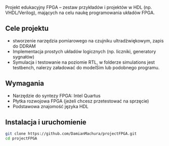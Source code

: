 Projekt edukacyjny FPGA – zestaw przykładów i projektów w HDL (np. VHDL/Verilog), mających na celu naukę programowania układów FPGA.

## Cele projektu
- stworzenie narzędzia pomiarowego na czujniku ultradżwiękowym, zapis do DDRAM
- Implementacja prostych układów logicznych (np. liczniki, generatory sygnałów)
- Symulacja i testowanie na poziomie RTL, w folderze simulations jest testbench, nalerzy załadować do modelSim lub podobnego programu.

## Wymagania
- Narzędzie do syntezy FPGA: Intel Quartus
- Płytka rozwojowa FPGA (jeżeli chcesz przetestować na sprzęcie)
- Podstawowa znajomość języka HDL

## Instalacja i uruchomienie
```bash
git clone https://github.com/DamianMachura/projectFPGA.git
cd projectFPGA
